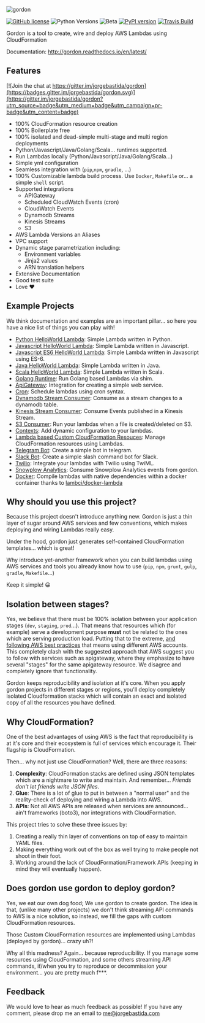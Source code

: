 ![gordon](http://gordon.readthedocs.io/en/latest/_static/logo_text.svg)

[![GitHub license](https://img.shields.io/badge/license-BSD-blue.svg)](COPYING)
![Python Versions](https://img.shields.io/badge/python-2.7%20%7C%203.3%20%7C%203.4%20%7C%203.5-green.svg)
![Beta](https://img.shields.io/badge/status-beta-orange.svg)
[![PyPI version](https://badge.fury.io/py/gordon.svg)](https://pypi.python.org/pypi/gordon/)
[![Travis Build](https://api.travis-ci.org/jorgebastida/gordon.svg?branch=master)](https://travis-ci.org/jorgebastida/gordon)


Gordon is a tool to create, wire and deploy AWS Lambdas using CloudFormation

Documentation: http://gordon.readthedocs.io/en/latest/

Features
---------

[![Join the chat at https://gitter.im/jorgebastida/gordon](https://badges.gitter.im/jorgebastida/gordon.svg)](https://gitter.im/jorgebastida/gordon?utm_source=badge&utm_medium=badge&utm_campaign=pr-badge&utm_content=badge)
* 100% CloudFormation resource creation
* 100% Boilerplate free
* 100% isolated and dead-simple multi-stage and multi region deployments
* Python/Javascript/Java/Golang/Scala... runtimes supported.
* Run Lambdas locally (Python/Javascript/Java/Golang/Scala...)
* Simple yml configuration
* Seamless integration with (``pip``,``npm``, ``gradle``, ...)
* 100% Customizable lambda build process. Use ``Docker``, ``Makefile`` or... a simple ``shell`` script.
* Supported integrations
  * APIGateway  
  * Scheduled CloudWatch Events (cron)
  * CloudWatch Events
  * Dynamodb Streams
  * Kinesis Streams
  * S3
* AWS Lambda Versions an Aliases
* VPC support
* Dynamic stage parametrization including:
  * Environment variables
  * Jinja2 values
  * ARN translation helpers
* Extensive Documentation
* Good test suite
* Love ❤️


Example Projects
------------------

We think documentation and examples are an important pillar... so here you have a nice list of things you can play with!

* [Python HelloWorld Lambda](https://github.com/jorgebastida/gordon/tree/master/examples/modulepython): Simple Lambda written in Python.
* [Javascript HelloWorld Lambda](https://github.com/jorgebastida/gordon/tree/master/examples/modulejs): Simple Lambda written in Javascript.
* [Javascript ES6 HelloWorld Lambda](https://github.com/jorgebastida/gordon/tree/master/examples/simplejs-es6): Simple Lambda written in Javascript using ES-6.
* [Java HelloWorld Lambda](https://github.com/jorgebastida/gordon/tree/master/examples/simplejava): Simple Lambda written in Java.
* [Scala HelloWorld Lambda](https://github.com/jorgebastida/gordon/tree/master/examples/simplescala): Simple Lambda written in Scala.
* [Golang Runtime](https://github.com/jorgebastida/gordon/tree/master/examples/go): Run Golang based Lambdas via shim.
* [ApiGateway](https://github.com/jorgebastida/gordon/tree/master/examples/apigateway): Integration for creating a simple web service.
* [Cron](https://github.com/jorgebastida/gordon/tree/master/examples/cron): Schedule lambdas using cron syntax.
* [Dynamodb Stream Consumer](https://github.com/jorgebastida/gordon/tree/master/examples/dynamodbpython): Consume as a stream changes to a dynamodb table.
* [Kinesis Stream Consumer](https://github.com/jorgebastida/gordon/tree/master/examples/kinesispython): Consume Events published in a Kinesis Stream.
* [S3 Consumer](https://github.com/jorgebastida/gordon/tree/master/examples/s3): Run your lambdas when a file is created/deleted on S3.
* [Contexts](https://github.com/jorgebastida/gordon/tree/master/examples/contexts): Add dynamic configuration to your lambdas.
* [Lambda based Custom CloudFormation Resouces](https://github.com/jorgebastida/gordon/tree/master/examples/cloudformation-custom-resources): Manage CloudFormation resources using Lambdas.
* [Telegram Bot](https://github.com/jorgebastida/gordon/tree/master/examples/telegram): Create a simple bot in telegram.
* [Slack Bot](https://github.com/jorgebastida/gordon/tree/master/examples/slack): Create a simple slash command bot for Slack.
* [Twilio](https://github.com/jorgebastida/gordon/tree/master/examples/twilio): Integrate your lambdas with Twilio using TwiML.
* [Snowplow Analytics](https://github.com/jorgebastida/gordon/tree/master/examples/snowplow): Consume Snowplow Analytics events from gordon.
* [Docker](https://github.com/jorgebastida/gordon/tree/master/examples/docker): Compile lambdas with native dependencies within a docker container thanks to [lambci/docker-lambda](https://github.com/lambci/docker-lambda)


Why should you use this project?
-----------------------------------

Because this project doesn't introduce anything new. Gordon is just a thin layer of sugar around AWS services and few conventions, which makes deploying and wiring Lambdas really easy.

Under the hood, gordon just generates self-contained CloudFormation templates... which is great!

Why introduce yet-another framework when you can build lambdas using AWS services and tools you already know how to use (``pip``, ``npm``, ``grunt``, ``gulp``, ``gradle``, ``Makefile``...)

Keep it simple! 😀


Isolation between stages?
-----------------------------------

Yes, we believe that there must be 100% isolation between your application stages (``dev``, ``staging``, ``prod``...). That means that resources which (for example) serve a development purpose **must** not be related to the ones which are serving production load. Putting that to the extreme, [and following AWS best practices](http://blogs.aws.amazon.com/security/post/TxQYSWLSAPYVGT/Guidelines-for-when-to-use-Accounts-Users-and-Groups) that means using different AWS accounts. This completely clash with the suggested approach that AWS suggest you to follow with services such as apigateway, where they emphasize to have several "stages" for the same apigateway resource. We disagree and completely ignore that functionality.

Gordon keeps reproducibility and isolation at it's core. When you apply gordon projects in different stages or regions, you'll deploy completely isolated Cloudformation stacks which will contain an exact and isolated copy of all the resources you have defined.


Why CloudFormation?
-----------------------
One of the best advantages of using AWS is the fact that reproducibility is at it's core and their ecosystem is full of services which encourage it. Their flagship is CloudFormation.

Then... why not just use CloudFormation? Well, there are three reasons:

1. **Complexity**: CloudFormation stacks are defined using JSON templates which are a nightmare to write and maintain. And remember... *Friends don't let friends write JSON files*.
2. **Glue**: There is a lot of glue to put in between a "normal user" and the reality-check of deploying and wiring a Lambda into AWS.
3. **APIs**: Not all AWS APIs are released when services are announced... ain't frameworks (boto3), nor integrations with CloudFormation.

This project tries to solve these three issues by:

1. Creating a really thin layer of conventions on top of easy to maintain YAML files.
2. Making everything work out of the box as well trying to make people not shoot in their foot.
3. Working around the lack of CloudFormation/Framework APIs (keeping in mind they will eventually happen).


Does gordon use gordon to deploy gordon?
-----------------------------------------
Yes, we eat our own dog food; We use gordon to create gordon. The idea is that, (unlike many other projects) we don't think streaming API commands to AWS is a nice solution, so instead, we fill the gaps with custom CloudFormation resources.

Those Custom CloudFormation resources are implemented using Lambdas (deployed by gordon)... crazy uh?!

Why all this madness? Again... because reproducibility. If you manage some resources using CloudFormation, and some others streaming API commands, if/when you try to reproduce or decommission your environment... you are pretty much f\*\*\*.

Feedback
-----------

We would love to hear as much feedback as possible! If you have any comment, please drop me an email to me@jorgebastida.com
